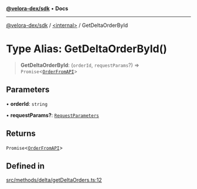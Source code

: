 [**@velora-dex/sdk**](../../README.md) • **Docs**

***

[@velora-dex/sdk](../../globals.md) / [\<internal\>](../README.md) / GetDeltaOrderById

# Type Alias: GetDeltaOrderById()

> **GetDeltaOrderById**: (`orderId`, `requestParams`?) => `Promise`\<[`OrderFromAPI`](OrderFromAPI.md)\>

## Parameters

• **orderId**: `string`

• **requestParams?**: [`RequestParameters`](RequestParameters.md)

## Returns

`Promise`\<[`OrderFromAPI`](OrderFromAPI.md)\>

## Defined in

[src/methods/delta/getDeltaOrders.ts:12](https://github.com/VeloraDEX/paraswap-sdk/blob/feat/velora/src/methods/delta/getDeltaOrders.ts#L12)
